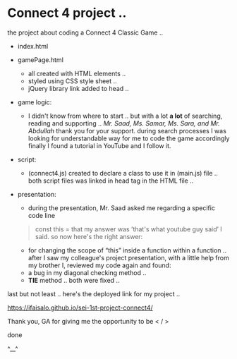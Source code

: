 # Connect 4 project ..

the project about coding a Connect 4 Classic Game ..

- index.html
- gamePage.html
  * all created with HTML elements ..
  * styled using CSS style sheet ..
  * jQuery library link added to head ..


- game logic:
  * I didn't know from where to start ..
  but with a lot **a lot** of searching, reading and supporting ..
  _Mr. Saad, Ms. Samar, Ms. Sara, and Mr. Abdullah_
  thank you for your support.
  during search processes I was looking for understandable way for me to 
  code the game accordingly finally I found a tutorial in YouTube and I follow it.

- script:
  * (connect4.js) created to declare a class to use it in (main.js) file ..
  both script files was linked in head tag in the HTML file ..

- presentation:
  * during the presentation, Mr. Saad asked me regarding a specific code line
  > const this = that
  my answer was ’that's what youtube guy said’ I said.
  so now here's the right answer:
    * for changing the scope of “this” inside a function within a function ..
  after I saw my colleague's project presentation, with a little help from my brother I,
  reviewed my code again and found:
    * a bug in my diagonal checking method ..
    * **TIE** method ..
  both were fixed ..
  
last but not least ..
here's the deployed link for my project ..

https://ifaisalo.github.io/sei-1st-project-connect4/

Thank you, GA for giving me the opportunity to be < / >

done

^__^